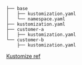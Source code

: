 


```
├── base
│   ├── kustomization.yaml
│   └── namespace.yaml
├── kustomization.yaml
├── customer-a
│   ├── kustomization.yaml
└── customer-b
    ├── kustomization.yaml
```


[Kustomize ref](https://github.com/kubernetes-sigs/kustomize/blob/master/examples/multibases/multi-namespace.md)